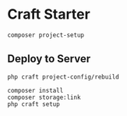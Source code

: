 # Craft Starter

```
composer project-setup
```

## Deploy to Server

```
php craft project-config/rebuild
```

```
composer install
composer storage:link
php craft setup
```

